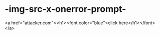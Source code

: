 # -img-src-x-onerror-prompt-
 &lt;a href="attacker.com">&lt;h1>&lt;font color="blue">click here&lt;/h1>&lt;/font>&lt;/a>
